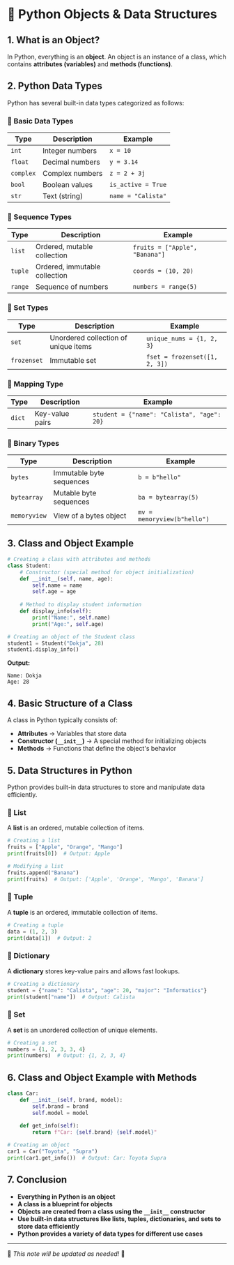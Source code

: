 # 📌 Python Objects & Data Structures

## 1. What is an Object?
In Python, everything is an **object**. An object is an instance of a class, which contains **attributes (variables)** and **methods (functions)**.

## 2. Python Data Types
Python has several built-in data types categorized as follows:

### 📌 Basic Data Types
| Type  | Description | Example |
|-------|------------|---------|
| `int` | Integer numbers | `x = 10` |
| `float` | Decimal numbers | `y = 3.14` |
| `complex` | Complex numbers | `z = 2 + 3j` |
| `bool` | Boolean values | `is_active = True` |
| `str` | Text (string) | `name = "Calista"` |

### 📌 Sequence Types
| Type | Description | Example |
|------|------------|---------|
| `list` | Ordered, mutable collection | `fruits = ["Apple", "Banana"]` |
| `tuple` | Ordered, immutable collection | `coords = (10, 20)` |
| `range` | Sequence of numbers | `numbers = range(5)` |

### 📌 Set Types
| Type  | Description | Example |
|-------|------------|---------|
| `set` | Unordered collection of unique items | `unique_nums = {1, 2, 3}` |
| `frozenset` | Immutable set | `fset = frozenset([1, 2, 3])` |

### 📌 Mapping Type
| Type | Description | Example |
|------|------------|---------|
| `dict` | Key-value pairs | `student = {"name": "Calista", "age": 20}` |

### 📌 Binary Types
| Type | Description | Example |
|------|------------|---------|
| `bytes` | Immutable byte sequences | `b = b"hello"` |
| `bytearray` | Mutable byte sequences | `ba = bytearray(5)` |
| `memoryview` | View of a bytes object | `mv = memoryview(b"hello")` |

## 3. Class and Object Example
```python
# Creating a class with attributes and methods
class Student:
    # Constructor (special method for object initialization)
    def __init__(self, name, age):
        self.name = name
        self.age = age
    
    # Method to display student information
    def display_info(self):
        print("Name:", self.name)
        print("Age:", self.age)

# Creating an object of the Student class
student1 = Student("Dokja", 28)
student1.display_info()
```
**Output:**
```
Name: Dokja
Age: 28
```

## 4. Basic Structure of a Class
A class in Python typically consists of:
- **Attributes** → Variables that store data
- **Constructor (`__init__`)** → A special method for initializing objects
- **Methods** → Functions that define the object's behavior

## 5. Data Structures in Python
Python provides built-in data structures to store and manipulate data efficiently.

### 📌 List
A **list** is an ordered, mutable collection of items.
```python
# Creating a list
fruits = ["Apple", "Orange", "Mango"]
print(fruits[0])  # Output: Apple

# Modifying a list
fruits.append("Banana")
print(fruits)  # Output: ['Apple', 'Orange', 'Mango', 'Banana']
```

### 📌 Tuple
A **tuple** is an ordered, immutable collection of items.
```python
# Creating a tuple
data = (1, 2, 3)
print(data[1])  # Output: 2
```

### 📌 Dictionary
A **dictionary** stores key-value pairs and allows fast lookups.
```python
# Creating a dictionary
student = {"name": "Calista", "age": 20, "major": "Informatics"}
print(student["name"])  # Output: Calista
```

### 📌 Set
A **set** is an unordered collection of unique elements.
```python
# Creating a set
numbers = {1, 2, 3, 3, 4}
print(numbers)  # Output: {1, 2, 3, 4}
```

## 6. Class and Object Example with Methods
```python
class Car:
    def __init__(self, brand, model):
        self.brand = brand
        self.model = model
    
    def get_info(self):
        return f"Car: {self.brand} {self.model}"

# Creating an object
car1 = Car("Toyota", "Supra")
print(car1.get_info())  # Output: Car: Toyota Supra
```

## 7. Conclusion
- **Everything in Python is an object**
- **A class is a blueprint for objects**
- **Objects are created from a class using the `__init__` constructor**
- **Use built-in data structures like lists, tuples, dictionaries, and sets to store data efficiently**
- **Python provides a variety of data types for different use cases**

---
📌 *This note will be updated as needed!* 🚀
